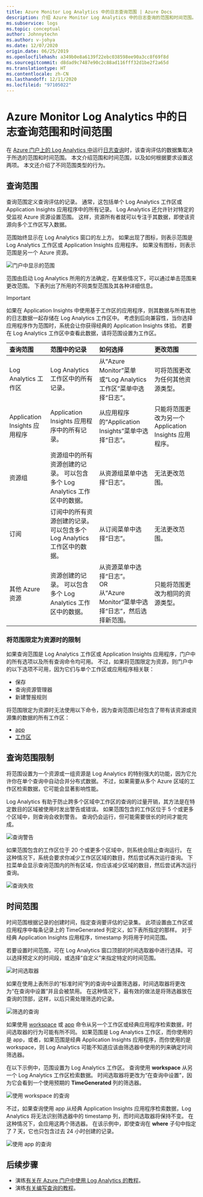 ```yaml
---
title: Azure Monitor Log Analytics 中的日志查询范围 | Azure Docs
description: 介绍 Azure Monitor Log Analytics 中的日志查询的范围和时间范围。
ms.subservice: logs
ms.topic: conceptual
author: Johnnytechn
ms.author: v-johya
ms.date: 12/07/2020
origin.date: 06/25/2019
ms.openlocfilehash: a349b0e8a6139f22ebc038598ee90a3cc8f69f8d
ms.sourcegitcommit: d8dad9c7487e90c2c88ad116fff32d1be2f2a65d
ms.translationtype: HT
ms.contentlocale: zh-CN
ms.lasthandoff: 12/11/2020
ms.locfileid: "97105022"
---
```

# <a name="log-query-scope-and-time-range-in-azure-monitor-log-analytics"></a>Azure Monitor Log Analytics 中的日志查询范围和时间范围
在 [Azure 门户上的 Log Analytics 中](./log-analytics-tutorial.md)运行[日志查询](log-query-overview.md)时，该查询评估的数据集取决于所选的范围和时间范围。 本文介绍范围和时间范围，以及如何根据要求设置这两项。 本文还介绍了不同范围类型的行为。


## <a name="query-scope"></a>查询范围
查询范围定义查询评估的记录。 通常，这包括单个 Log Analytics 工作区或 Application Insights 应用程序中的所有记录。 Log Analytics 还允许针对特定的受监视 Azure 资源设置范围。 这样，资源所有者就可以专注于其数据，即使该资源向多个工作区写入数据。

范围始终显示在 Log Analytics 窗口的左上方。 如果出现了图标，则表示范围是 Log Analytics 工作区或 Application Insights 应用程序。 如果没有图标，则表示范围是另一个 Azure 资源。

![门户中显示的范围](./media/scope/scope.png)

范围由启动 Log Analytics 所用的方法确定，在某些情况下，可以通过单击范围来更改范围。 下表列出了所用的不同类型范围及其各种详细信息。

> [!IMPORTANT]
> 如果在 Application Insights 中使用基于工作区的应用程序，则其数据与所有其他的日志数据一起存储在 Log Analytics 工作区中。 考虑到后向兼容性，当你选择应用程序作为范围时，系统会让你获得经典的 Application Insights 体验。 若要在 Log Analytics 工作区中查看此数据，请将范围设置为工作区。

| 查询范围 | 范围中的记录 | 如何选择 | 更改范围 |
|:---|:---|:---|:---|
| Log Analytics 工作区 | Log Analytics 工作区中的所有记录。 | 从“Azure Monitor”菜单或“Log Analytics 工作区”菜单中选择“日志”。    | 可将范围更改为任何其他资源类型。 |
| Application Insights 应用程序 | Application Insights 应用程序中的所有记录。 | 从应用程序的“Application Insights”菜单中选择“日志”。 | 只能将范围更改为另一个 Application Insights 应用程序。 |
| 资源组 | 资源组中的所有资源创建的记录。 可以包含多个 Log Analytics 工作区中的数据。 | 从资源组菜单中选择“日志”。 | 无法更改范围。|
| 订阅 | 订阅中的所有资源创建的记录。 可以包含多个 Log Analytics 工作区中的数据。 | 从订阅菜单中选择“日志”。   | 无法更改范围。 |
| 其他 Azure 资源 | 资源创建的记录。 可以包含多个 Log Analytics 工作区中的数据。  | 从资源菜单中选择“日志”。<br>OR<br>从“Azure Monitor”菜单中选择“日志”，然后选择新范围。  | 只能将范围更改为相同的资源类型。 |

### <a name="limitations-when-scoped-to-a-resource"></a>将范围限定为资源时的限制

如果查询范围是 Log Analytics 工作区或 Application Insights 应用程序，门户中的所有选项以及所有查询命令均可用。 不过，如果将范围限定为资源，则门户中的以下选项不可用，因为它们与单个工作区或应用程序相关联：

- 保存
- 查询资源管理器
- 新建警报规则

将范围限定为资源时无法使用以下命令，因为查询范围已经包含了带有该资源或资源集的数据的所有工作区：

- [app](app-expression.md)
- [工作区](workspace-expression.md)
 

## <a name="query-scope-limits"></a>查询范围限制
将范围设置为一个资源或一组资源是 Log Analytics 的特别强大的功能，因为它允许你在单个查询中自动合并分布式数据。 不过，如果需要从多个 Azure 区域的工作区检索数据，它可能会显著影响性能。

Log Analytics 有助于防止跨多个区域中工作区的查询的过量开销，其方法是在特定数目的区域被使用时发出警告或错误。 如果范围包含的工作区位于 5 个或更多个区域中，则查询会收到警告。 查询仍会运行，但可能需要很长的时间才能完成。

![查询警告](./media/scope/query-warning.png)

如果范围包含的工作区位于 20 个或更多个区域中，则系统会阻止查询运行。 在这种情况下，系统会要求你减少工作区区域的数目，然后尝试再次运行查询。 下拉菜单会显示查询范围内的所有区域，你应该减少区域的数目，然后尝试再次运行查询。

![查询失败](./media/scope/query-failed.png)


## <a name="time-range"></a>时间范围
时间范围根据记录的创建时间，指定查询要评估的记录集。 此项设置由工作区或应用程序中每条记录上的 TimeGenerated 列定义，如下表所指定的那样。 对于经典 Application Insights 应用程序，timestamp 列将用于时间范围。


若要设置时间范围，可在 Log Analytics 窗口顶部的时间选取器中进行选择。  可以选择预定义的时间段，或选择“自定义”来指定特定的时间范围。

![时间选取器](./media/scope/time-picker.png)

如果在使用上表所示的“标准时间”列的查询中设置筛选器，时间选取器将更改为“在查询中设置”并且会被禁用。 在这种情况下，最有效的做法是将筛选器放在查询的顶部，这样，以后只需处理筛选的记录。

![筛选的查询](./media/scope/query-filtered.png)

如果使用 [workspace](workspace-expression.md) 或 [app](app-expression.md) 命令从另一个工作区或经典应用程序检索数据，时间选取器的行为可能有所不同。 如果范围是 Log Analytics 工作区，而你使用的是 app，或者，如果范围是经典 Application Insights 应用程序，而你使用的是 workspace，则 Log Analytics 可能不知道应该由筛选器中使用的列来确定时间筛选器。

在以下示例中，范围设置为 Log Analytics 工作区。  查询使用 **workspace** 从另一个 Log Analytics 工作区检索数据。 时间选取器将更改为“在查询中设置”，因为它会看到一个使用预期的 **TimeGenerated** 列的筛选器。

![使用 workspace 的查询](./media/scope/query-workspace.png)

不过，如果查询使用 app 从经典 Application Insights 应用程序检索数据，Log Analytics 将无法识别筛选器中的 timestamp 列，而时间选取器将保持不变。 在这种情况下，会应用这两个筛选器。 在该示例中，即使查询在 **where** 子句中指定了 7 天，它也只包含过去 24 小时创建的记录。

![使用 app 的查询](./media/scope/query-app.png)

## <a name="next-steps"></a>后续步骤

- 演练[有关在 Azure 门户中使用 Log Analytics 的教程](./log-analytics-tutorial.md)。
- 演练[有关编写查询的教程](get-started-queries.md)。

